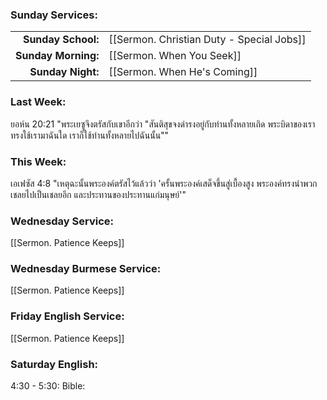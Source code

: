 ### Sunday Services:
| | |
| --:|:-- |
| **Sunday School:**  | [[Sermon. Christian Duty - Special Jobs]] |
| **Sunday Morning:** | [[Sermon. When You Seek]] |
| **Sunday Night:**   | [[Sermon. When He's Coming]] |
### Last Week: 
ยอห์น 20:21 "พระเยซูจึงตรัสกับเขาอีกว่า "สันติสุขจงดำรงอยู่กับท่านทั้งหลายเถิด พระบิดาของเราทรงใช้เรามาฉันใด เราก็ใช้ท่านทั้งหลายไปฉันนั้น""
### This Week:
เอเฟซัส 4:8 "เหตุฉะนั้นพระองค์ตรัสไว้แล้วว่า 'ครั้นพระองค์เสด็จขึ้นสู่เบื้องสูง พระองค์ทรงนำพวกเชลยไปเป็นเชลยอีก และประทานของประทานแก่มนุษย์'"
### Wednesday Service:
[[Sermon. Patience Keeps]]
### Wednesday Burmese Service:
[[Sermon. Patience Keeps]]
### Friday English Service:
[[Sermon. Patience Keeps]]
### Saturday English:
4:30 - 5:30: Bible: